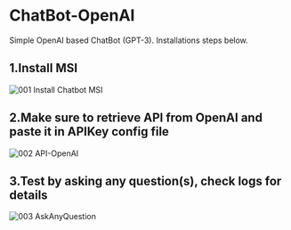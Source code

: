 # ChatBot-OpenAI
Simple OpenAI based ChatBot (GPT-3).
Installations steps below.

1.Install MSI
--------------
![001 Install Chatbot MSI](https://user-images.githubusercontent.com/43472567/173577435-59267bea-8884-4980-b517-1b2c9c497046.png)

2.Make sure to retrieve API from OpenAI and paste it in APIKey config file
--------------
![002 API-OpenAI](https://user-images.githubusercontent.com/43472567/173579484-97584eea-7de5-4e01-aa82-8b8dad37bf14.png)

3.Test by asking any question(s), check logs for details
--------------
![003 AskAnyQuestion](https://user-images.githubusercontent.com/43472567/173581583-21cc58da-a4fe-47ce-a3d6-46152788af37.png)
